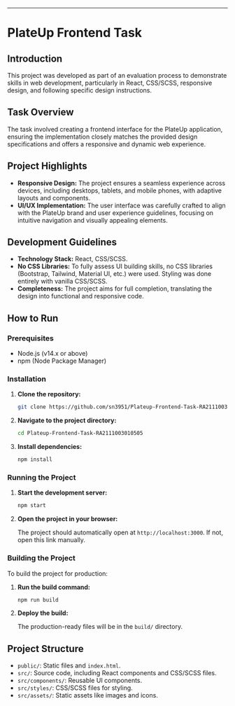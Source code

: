 ---

# PlateUp Frontend Task

## Introduction

This project was developed as part of an evaluation process to demonstrate skills in web development, particularly in React, CSS/SCSS, responsive design, and following specific design instructions.

## Task Overview

The task involved creating a frontend interface for the PlateUp application, ensuring the implementation closely matches the provided design specifications and offers a responsive and dynamic web experience.

## Project Highlights

- **Responsive Design:** The project ensures a seamless experience across devices, including desktops, tablets, and mobile phones, with adaptive layouts and components.
- **UI/UX Implementation:** The user interface was carefully crafted to align with the PlateUp brand and user experience guidelines, focusing on intuitive navigation and visually appealing elements.

## Development Guidelines

- **Technology Stack:** React, CSS/SCSS.
- **No CSS Libraries:** To fully assess UI building skills, no CSS libraries (Bootstrap, Tailwind, Material UI, etc.) were used. Styling was done entirely with vanilla CSS/SCSS.
- **Completeness:** The project aims for full completion, translating the design into functional and responsive code.

## How to Run

### Prerequisites

- Node.js (v14.x or above)
- npm (Node Package Manager)

### Installation

1. **Clone the repository:**

   ```bash
   git clone https://github.com/sn3951/Plateup-Frontend-Task-RA2111003010505.git
   ```

2. **Navigate to the project directory:**

   ```bash
   cd Plateup-Frontend-Task-RA2111003010505
   ```

3. **Install dependencies:**

   ```bash
   npm install
   ```

### Running the Project

1. **Start the development server:**

   ```bash
   npm start
   ```

2. **Open the project in your browser:**

   The project should automatically open at `http://localhost:3000`. If not, open this link manually.

### Building the Project

To build the project for production:

1. **Run the build command:**

   ```bash
   npm run build
   ```

2. **Deploy the build:**

   The production-ready files will be in the `build/` directory.

## Project Structure

- `public/`: Static files and `index.html`.
- `src/`: Source code, including React components and CSS/SCSS files.
- `src/components/`: Reusable UI components.
- `src/styles/`: CSS/SCSS files for styling.
- `src/assets/`: Static assets like images and icons.
